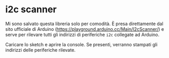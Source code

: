 # i2c scanner

Mi sono salvato questa libreria solo per comodità. È presa direttamente dal
sito ufficiale di Arduino (https://playground.arduino.cc/Main/I2cScanner/) e
serve per rilevare tutti gli indirizzi di periferiche `i2c` collegate ad
Arduino.

Caricare lo sketch e aprire la console. Se presenti, verranno stampati gli
indirizzi delle periferiche rilevate.
